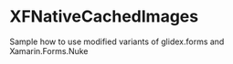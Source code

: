 # XFNativeCachedImages
Sample how to use modified variants of glidex.forms and Xamarin.Forms.Nuke


